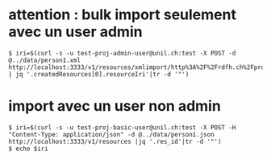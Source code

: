 # attention : bulk import seulement avec un user admin

```
$ iri=$(curl -s -u test-proj-admin-user@unil.ch:test -X POST -d @../data/person1.xml http://localhost:3333/v1/resources/xmlimport/http%3A%2F%2Frdfh.ch%2Fprojects%2F0666 | jq '.createdResources[0].resourceIri'|tr -d '"')
```

# import avec un user non admin

```
$ iri=$(curl -s -u test-proj-basic-user@unil.ch:test -X POST -H "Content-Type: application/json" -d @../data/person1.json http://localhost:3333/v1/resources |jq '.res_id'|tr -d '"')
$ echo $iri
```
